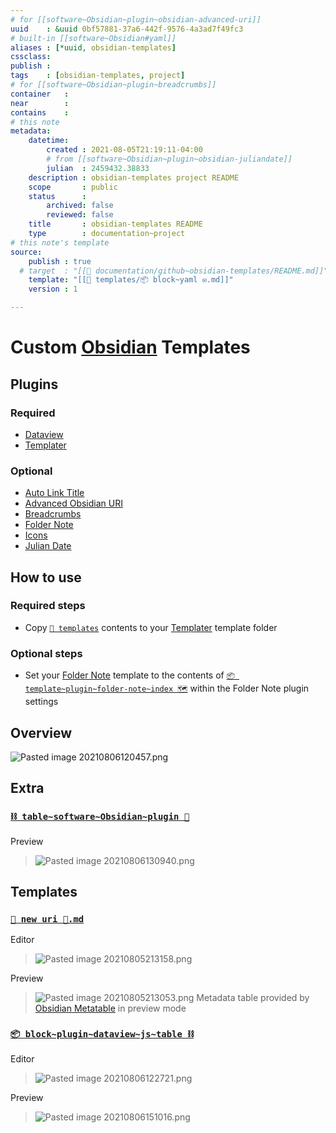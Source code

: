 ```yaml
---
# for [[software~Obsidian~plugin~obsidian-advanced-uri]]
uuid    : &uuid 0bf57881-37a6-442f-9576-4a3ad7f49fc3
# built-in [[software~Obsidian#yaml]]
aliases : [*uuid, obsidian-templates]
cssclass: 
publish : 
tags    : [obsidian-templates, project]
# for [[software~Obsidian~plugin~breadcrumbs]]
container   : 
near        : 
contains    : 
# this note
metadata:
    datetime: 
        created : 2021-08-05T21:19:11-04:00
        # from [[software~Obsidian~plugin~obsidian-juliandate]]
        julian  : 2459432.38833
    description : obsidian-templates project README
    scope       : public
    status      :
        archived: false
        reviewed: false
    title       : obsidian-templates README
    type        : documentation~project
# this note's template
source:
    publish : true
  # target  : "[[🧩 documentation/github~obsidian-templates/README.md]]"
    template: "[[📁 templates/📦 block~yaml ✉.md]]"
    version : 1

---
```


# Custom [Obsidian](https://obsidian.md/) Templates

## Plugins

### Required

- [Dataview](https://github.com/blacksmithgu/obsidian-dataview)
- [Templater](https://github.com/SilentVoid13/Templater)

### Optional

- [Auto Link Title](https://github.com/zolrath/obsidian-auto-link-title)
- [Advanced Obsidian URI](https://github.com/Vinzent03/obsidian-advanced-uri)
- [Breadcrumbs](https://github.com/SkepticMystic/breadcrumbs)
- [Folder Note](https://github.com/xpgo/obsidian-folder-note-plugin)
- [Icons](https://github.com/visini/obsidian-icons-plugin)
- [Julian Date](https://github.com/THeK3nger/obsidian-juliandate)

## How to use

### Required steps

- Copy [`📁 templates`](%F0%9F%93%81%20templates) contents to your [Templater](https://github.com/SilentVoid13/Templater) template folder

### Optional steps

- Set your [Folder Note](https://github.com/xpgo/obsidian-folder-note-plugin) template to the contents of [`📦 template~plugin~folder-note~index 🗺`](%F0%9F%93%81%20templates/%F0%9F%93%A6%20template~plugin~folder-note~index%20%F0%9F%97%BA.md) within the Folder Note plugin settings

## Overview

![Pasted image 20210806120457.png](%F0%9F%93%8E%20attachments/Pasted%20image%2020210806120457.png)

## Extra

### [`⛓ table~software~Obsidian~plugin 🔌`](%F0%9F%93%82%20extra/%E2%9B%93%20table~software~Obsidian~plugin%20%F0%9F%94%8C.md)

Preview

> ![Pasted image 20210806130940.png](%F0%9F%93%8E%20attachments/Pasted%20image%2020210806130940.png)

## Templates

### [`📄 new uri 🔗.md`](%F0%9F%93%81%20templates/%F0%9F%93%84%20new%20uri%20%F0%9F%94%97.md)

Editor

> ![Pasted image 20210805213158.png](%F0%9F%93%8E%20attachments/Pasted%20image%2020210805213158.png)

Preview

> ![Pasted image 20210805213053.png](%F0%9F%93%8E%20attachments/Pasted%20image%2020210805213053.png)
Metadata table provided by [Obsidian Metatable](https://github.com/arnau/obsidian-metatable) in preview mode

### [`📦 block~plugin~dataview~js~table ⛓`](%F0%9F%93%81%20templates/%F0%9F%93%A6%20block~plugin~dataview~js~table%20%E2%9B%93.md)

Editor

> ![Pasted image 20210806122721.png](%F0%9F%93%8E%20attachments/Pasted%20image%2020210806122721.png)

Preview

> ![Pasted image 20210806151016.png](%F0%9F%93%8E%20attachments/Pasted%20image%2020210806151016.png)